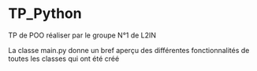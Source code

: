 # TP_Python
TP de POO réaliser par le groupe N°1 de L2IN

La classe main.py donne un bref aperçu des différentes fonctionnalités de toutes les classes qui ont été créé


